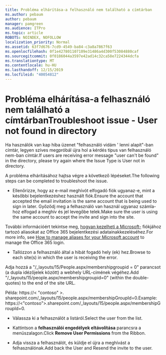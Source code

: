 ```yaml
---
title: Probléma elhárítása-a felhasználó nem található a címtárban
ms.author: pebaum
author: pebaum
manager: pamgreen
ms.audience: ITPro
ms.topic: article
ROBOTS: NOINDEX, NOFOLLOW
localization_priority: Normal
ms.assetid: 63f7d676-7cd9-4549-ba84-c3a8a7867f63
ms.openlocfilehash: 0f1e427801107109e31486a4d300f53084880caf
ms.sourcegitcommit: 0f0186044a3597e42ad14c32ca58e7224344dcfa
ms.translationtype: MT
ms.contentlocale: hu-HU
ms.lasthandoff: 12/15/2019
ms.locfileid: "40054812"
---
```

# <a name="troubleshoot-issue---user-not-found-in-directory"></a><span data-ttu-id="05a26-102">Probléma elhárítása-a felhasználó nem található a címtárban</span><span class="sxs-lookup"><span data-stu-id="05a26-102">Troubleshoot issue - User not found in directory</span></span>

<span data-ttu-id="05a26-103">Ha használók van kap hiba üzenet "felhasználó vidám ' lenni alapít"-ban címtár, legyen szíves megpróbál újra hol a kérdés típus van felhasználó nem-ban címtár.</span><span class="sxs-lookup"><span data-stu-id="05a26-103">If users are receiving error message "user can't be found" in the directory, please try again where the Issue Type is User not in directory.</span></span>

<span data-ttu-id="05a26-104">A probléma elhárításához hajtsa végre a következő lépéseket.</span><span class="sxs-lookup"><span data-stu-id="05a26-104">The following steps can be completed to troubleshoot the issue.</span></span>

- <span data-ttu-id="05a26-105">Ellenőrizze, hogy az e-mail meghívót elfogadó fiók ugyanaz-e, mint a későbbi bejelentkezéshez használt fiók.</span><span class="sxs-lookup"><span data-stu-id="05a26-105">Ensure the account that accepted the email invitation is the same account that is being used to sign in later.</span></span> <span data-ttu-id="05a26-106">Győződj meg a felhasználó van használ ugyanaz számla-hoz elfogad a meghív és jel levegőbe telek.</span><span class="sxs-lookup"><span data-stu-id="05a26-106">Make sure the user is using the same account to accept the invite and sign into the site.</span></span> 

<span data-ttu-id="05a26-107">További információért tekintse meg, [hogyan kezelheti a Microsoft-</a> fiókjához tartozó aliasokat az Office 365 bejelentkezési adatainak](https://support.microsoft.com/help/12407/microsoft-account-how-to-manage-aliases)kezeléséhez.</span><span class="sxs-lookup"><span data-stu-id="05a26-107">For more info, see [How to manage aliases for your Microsoft account</a> to manage the Office 365 login](https://support.microsoft.com/help/12407/microsoft-account-how-to-manage-aliases).</span></span> 

- <span data-ttu-id="05a26-108">Tallózzon a felhasználó által a hibát fogadó hely (ek) hez.</span><span class="sxs-lookup"><span data-stu-id="05a26-108">Browse to each site(s) in which the user is receiving the error.</span></span> 

<span data-ttu-id="05a26-109">Adja hozzá a "/_layouts/15/People.aspx/membershipgroupid = 0" parancsot (a dupla idézőjelek között) a webhely URL-címének végéhez.</span><span class="sxs-lookup"><span data-stu-id="05a26-109">Add "/_layouts/15/people.aspx/membershipgroupid=0" (within the double-quotes) to the end of the site URL.</span></span> 

<span data-ttu-id="05a26-110">Példa: https://< "contoso" >. sharepoint.com/_layouts/15/people.aspx/membershipGroupId=0.</span><span class="sxs-lookup"><span data-stu-id="05a26-110">Example: https://<"contoso">.sharepoint.com/_layouts/15/people.aspx/membershipGroupId=0.</span></span>

- <span data-ttu-id="05a26-111">Válassza ki a felhasználót a listáról.</span><span class="sxs-lookup"><span data-stu-id="05a26-111">Select the user from the list.</span></span>

- <span data-ttu-id="05a26-112">Kattintson a **felhasználói engedélyek eltávolítása** parancsra a menüszalagon.</span><span class="sxs-lookup"><span data-stu-id="05a26-112">Click **Remove User Permissions** from the Ribbon.</span></span> 
-  <span data-ttu-id="05a26-113">Adja vissza a felhasználót, és küldje el újra a meghívást a felhasználónak.</span><span class="sxs-lookup"><span data-stu-id="05a26-113">Add back the User and Resend the invite to the user.</span></span>

